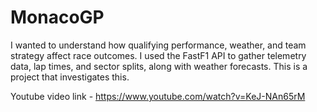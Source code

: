 # MonacoGP
I wanted to understand how qualifying performance, weather, and team strategy affect race outcomes. I used the FastF1 API to gather telemetry data, lap times, and sector splits, along with weather forecasts. This is a project that investigates this.


Youtube video link - https://www.youtube.com/watch?v=KeJ-NAn65rM
